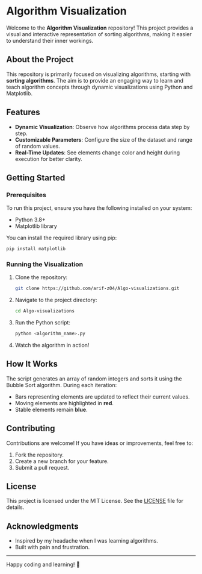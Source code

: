 # Algorithm Visualization

Welcome to the **Algorithm Visualization** repository! This project provides a visual and interactive representation of sorting algorithms, making it easier to understand their inner workings.

## About the Project

This repository is primarily focused on visualizing algorithms, starting with **sorting algorithms**. The aim is to provide an engaging way to learn and teach algorithm concepts through dynamic visualizations using Python and Matplotlib.

## Features

- **Dynamic Visualization**: Observe how algorithms process data step by step.
- **Customizable Parameters**: Configure the size of the dataset and range of random values.
- **Real-Time Updates**: See elements change color and height during execution for better clarity.

## Getting Started

### Prerequisites

To run this project, ensure you have the following installed on your system:

- Python 3.8+
- Matplotlib library

You can install the required library using pip:

```bash
pip install matplotlib
```

### Running the Visualization

1. Clone the repository:

   ```bash
   git clone https://github.com/arif-z04/Algo-visualizations.git
   ```

2. Navigate to the project directory:

   ```bash
   cd Algo-visualizations
   ```

3. Run the Python script:

   ```bash
   python <algorithm_name>.py
   ```

4. Watch the algorithm in action!

## How It Works

The script generates an array of random integers and sorts it using the Bubble Sort algorithm. During each iteration:

- Bars representing elements are updated to reflect their current values.
- Moving elements are highlighted in **red**.
- Stable elements remain **blue**.

## Contributing

Contributions are welcome! If you have ideas or improvements, feel free to:

1. Fork the repository.
2. Create a new branch for your feature.
3. Submit a pull request.

## License

This project is licensed under the MIT License. See the [LICENSE](LICENSE) file for details.

## Acknowledgments

- Inspired by my headache when I was learning algorithms.
- Built with pain and frustration.

---

Happy coding and learning! 🎉
